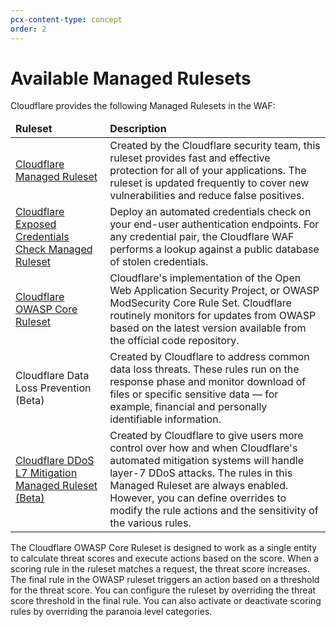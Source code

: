 ```yaml
---
pcx-content-type: concept
order: 2
---
```


# Available Managed Rulesets

Cloudflare provides the following Managed Rulesets in the WAF:

<TableWrap><table style="table-layout:fixed; width:100%;">
  <thead>
    <tr>
      <td style='width:30%; white-space:normal'><strong>Ruleset</strong></td>
      <td style='width:70%; word-wrap:break-word; white-space:normal'><strong>Description</strong></td>
    </tr>
  </thead>
  <tbody>
    <tr>
      <td style='width:30%; word-wrap:break-word; white-space:normal'><a href='https://support.cloudflare.com/hc/articles/200172016#4vxxAwzbHx0eQ8XfETjxiN'>Cloudflare Managed Ruleset</a></td>
      <td>Created by the Cloudflare security team, this ruleset provides fast and effective protection for all of your applications. The ruleset is updated frequently to cover new vulnerabilities and reduce false positives.</td>
    </tr>
    <tr>
      <td style='width:30%; word-wrap:break-word; white-space:normal'><a href='/exposed-credentials-check#the-exposed-credentials-check-managed-ruleset'>Cloudflare Exposed Credentials Check Managed Ruleset</a></td>
      <td>Deploy an automated credentials check on your end-user authentication endpoints. For any credential pair, the Cloudflare WAF performs a lookup against a public database of stolen credentials.</td>
    </tr>
    <tr>
      <td style='width:30%; word-wrap:break-word; white-space:normal'><a href='https://support.cloudflare.com/hc/articles/200172016#sJbboLurEVhipzWYJQnyz'>Cloudflare OWASP Core Ruleset</a></td>
      <td>Cloudflare's implementation of the Open Web Application Security Project, or OWASP ModSecurity Core Rule Set. Cloudflare routinely monitors for updates from OWASP based on the latest version available from the official code repository.</td>
    </tr>
    <tr>
      <td style='width:30%; word-wrap:break-word; white-space:normal'>Cloudflare Data Loss Prevention (Beta)</td>
      <td>Created by Cloudflare to address common data loss threats. These rules run on the response phase and monitor download of files or specific sensitive data — for example, financial and personally identifiable information.</td>
    </tr>
    <tr>
      <td style='width:30%; word-wrap:break-word; white-space:normal'><a href='/ddos-l7-mitigations#the-ddos-l7-attack-mitigation-managed-ruleset'>Cloudflare DDoS L7 Mitigation Managed Ruleset (Beta)</a></td>
      <td>Created by Cloudflare to give users more control over how and when Cloudflare's automated mitigation systems will handle layer-7 DDoS attacks. The rules in this Managed Ruleset are always enabled. However, you can define overrides to modify the rule actions and the sensitivity of the various rules.</td>
    </tr>
  </tbody>
</table></TableWrap>

<Aside type='note' header='Note'>

The Cloudflare OWASP Core Ruleset is designed to work as a single entity to calculate threat scores and execute actions based on the score. When a scoring rule in the ruleset matches a request, the threat score increases.
The final rule in the OWASP ruleset triggers an action based on a threshold for the threat score.
You can configure the ruleset by overriding the threat score threshold in the final rule.
You can also activate or deactivate scoring rules by overriding the paranoia level categories.

</Aside>
